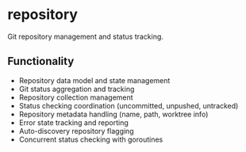 # repository

Git repository management and status tracking.

## Functionality

- Repository data model and state management
- Git status aggregation and tracking
- Repository collection management
- Status checking coordination (uncommitted, unpushed, untracked)
- Repository metadata handling (name, path, worktree info)
- Error state tracking and reporting
- Auto-discovery repository flagging
- Concurrent status checking with goroutines
